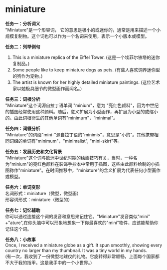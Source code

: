 # miniature

**任务一：分析词义**  
"Miniature"是一个形容词， 它的意思是极小的或迷你的，通常是用来描述一个小规模复制物。这个词也可以作为一个名词来使用，表示一个小版本或模型。

  

**任务二：列举例句**

  

1.  This is a miniature replica of the Eiffel Tower. (这是一个埃菲尔铁塔的迷你复制品。)
2.  Some people like to keep miniature dogs as pets. (有些人喜欢饲养迷你型的狗作为宠物。)
3.  The artist is known for her highly detailed miniature paintings. (这位艺术家以她极具细节的微型画作而闻名。)

  

**任务三：词根分析**  
"Miniature"这个词源自拉丁语单词 "minium"，意为 "亮红色颜料"，因为中世纪的插图经常使用这种颜料。随后，意义扩展为小型画作，再扩展为小型的或缩小的。由此词根衍生的其他单词有"minimum"，“minimal"。

  

**任务四：词缀分析**  
"Miniature"的词缀"mini-"源自拉丁语的"minimis"，意思是"小的"。其他携带相同词缀的单词有"minimum"，"minimalist", "mini-skirt"等。

  

**任务五：发展历史和文化背景**  
"Miniature"这个词与欧洲中世纪时期的绘画技巧有关，当时，一种名为"minium"的亮红色颜料在装饰手抄本中常用于插图，这些由此颜料绘制的小插图称作"miniature"。在时间推移中，"miniature"的含义扩展为代表任何小型画作或模型。

  

**任务六：单词变形**  
名词形式：miniature（微型，微型画）  
形容词形式：miniature（微型的）

  

**任务七：记忆辅助**  
你可以通过连接这个词的发音和意思来记住它。"Miniature"发音类似"mini" +"ature",在你头脑中可以形象地想象一下你最喜欢的"mini"物件，应该能帮助你记住这个词。

  

**任务八：小故事**  
Once, I received a miniature globe as a gift. It spun smoothly, showing every country no larger than my thumbnail. It was a tiny world in my hands.  
(有一次，我收到了一份微型地球仪的礼物。它旋转得非常顺畅，上面每个国家都不大于我的指甲。这是我手中的一个小世界。)
